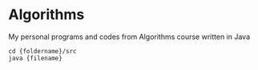 # Algorithms
My personal programs and codes from Algorithms course written in Java

```
cd {foldername}/src
java {filename}

```
